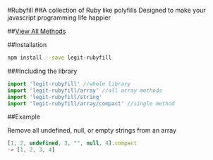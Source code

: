 #Rubyfill
##A collection of Ruby like polyfills
Designed to make your javascript programming life happier

##[View All Methods](https://github.com/Legitcode/rubyfill/wiki)

##Installation
```bash
npm install --save legit-rubyfill
```
###Including the library

~~~js
import 'legit-rubyfill' //whole library
import 'legit-rubyfill/array' //all array methods
import 'legit-rubyfill/string'
import 'legit-rubyfill/array/compact' //single method
~~~

##Example

Remove all undefined, null, or empty strings from an array
```js
[1, 2, undefined, 3, "", null, 4].compact
-> [1, 2, 3, 4]
```
